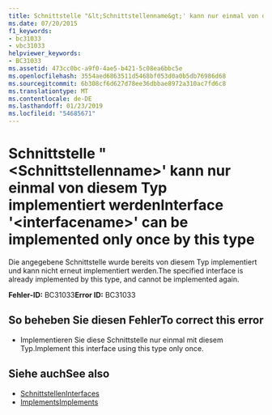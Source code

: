 ```yaml
---
title: Schnittstelle "&lt;Schnittstellenname&gt;' kann nur einmal von diesem Typ implementiert werden
ms.date: 07/20/2015
f1_keywords:
- bc31033
- vbc31033
helpviewer_keywords:
- BC31033
ms.assetid: 473cc0bc-a9f0-4ae5-b421-5c08ea6bbc5e
ms.openlocfilehash: 3554aed6863511d5468bf053d0a0b5db76986d68
ms.sourcegitcommit: 6b308cf6d627d78ee36dbbae8972a310ac7fd6c8
ms.translationtype: MT
ms.contentlocale: de-DE
ms.lasthandoff: 01/23/2019
ms.locfileid: "54685671"
---
```

# <a name="interface-ltinterfacenamegt-can-be-implemented-only-once-by-this-type"></a><span data-ttu-id="7a926-102">Schnittstelle "&lt;Schnittstellenname&gt;' kann nur einmal von diesem Typ implementiert werden</span><span class="sxs-lookup"><span data-stu-id="7a926-102">Interface '&lt;interfacename&gt;' can be implemented only once by this type</span></span>
<span data-ttu-id="7a926-103">Die angegebene Schnittstelle wurde bereits von diesem Typ implementiert und kann nicht erneut implementiert werden.</span><span class="sxs-lookup"><span data-stu-id="7a926-103">The specified interface is already implemented by this type, and cannot be implemented again.</span></span>  
  
 <span data-ttu-id="7a926-104">**Fehler-ID:** BC31033</span><span class="sxs-lookup"><span data-stu-id="7a926-104">**Error ID:** BC31033</span></span>  
  
## <a name="to-correct-this-error"></a><span data-ttu-id="7a926-105">So beheben Sie diesen Fehler</span><span class="sxs-lookup"><span data-stu-id="7a926-105">To correct this error</span></span>  
  
-   <span data-ttu-id="7a926-106">Implementieren Sie diese Schnittstelle nur einmal mit diesem Typ.</span><span class="sxs-lookup"><span data-stu-id="7a926-106">Implement this interface using this type only once.</span></span>  
  
## <a name="see-also"></a><span data-ttu-id="7a926-107">Siehe auch</span><span class="sxs-lookup"><span data-stu-id="7a926-107">See also</span></span>
- [<span data-ttu-id="7a926-108">Schnittstellen</span><span class="sxs-lookup"><span data-stu-id="7a926-108">Interfaces</span></span>](../../visual-basic/programming-guide/language-features/interfaces/index.md)
- [<span data-ttu-id="7a926-109">Implements</span><span class="sxs-lookup"><span data-stu-id="7a926-109">Implements</span></span>](../../visual-basic/language-reference/statements/implements-clause.md)
